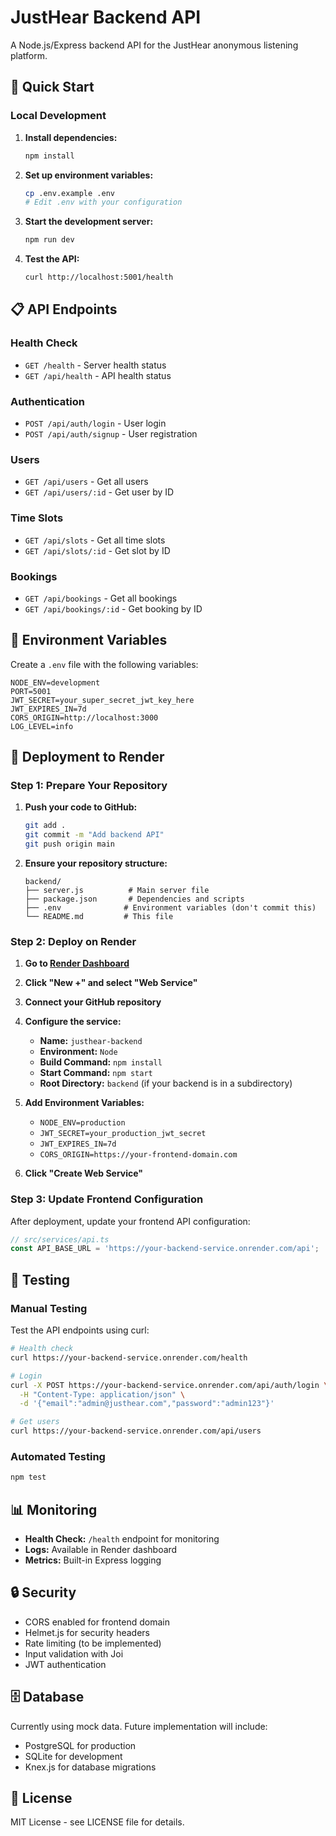 # JustHear Backend API

A Node.js/Express backend API for the JustHear anonymous listening platform.

## 🚀 Quick Start

### Local Development

1. **Install dependencies:**
   ```bash
   npm install
   ```

2. **Set up environment variables:**
   ```bash
   cp .env.example .env
   # Edit .env with your configuration
   ```

3. **Start the development server:**
   ```bash
   npm run dev
   ```

4. **Test the API:**
   ```bash
   curl http://localhost:5001/health
   ```

## 📋 API Endpoints

### Health Check
- `GET /health` - Server health status
- `GET /api/health` - API health status

### Authentication
- `POST /api/auth/login` - User login
- `POST /api/auth/signup` - User registration

### Users
- `GET /api/users` - Get all users
- `GET /api/users/:id` - Get user by ID

### Time Slots
- `GET /api/slots` - Get all time slots
- `GET /api/slots/:id` - Get slot by ID

### Bookings
- `GET /api/bookings` - Get all bookings
- `GET /api/bookings/:id` - Get booking by ID

## 🔧 Environment Variables

Create a `.env` file with the following variables:

```env
NODE_ENV=development
PORT=5001
JWT_SECRET=your_super_secret_jwt_key_here
JWT_EXPIRES_IN=7d
CORS_ORIGIN=http://localhost:3000
LOG_LEVEL=info
```

## 🚀 Deployment to Render

### Step 1: Prepare Your Repository

1. **Push your code to GitHub:**
   ```bash
   git add .
   git commit -m "Add backend API"
   git push origin main
   ```

2. **Ensure your repository structure:**
   ```
   backend/
   ├── server.js          # Main server file
   ├── package.json       # Dependencies and scripts
   ├── .env              # Environment variables (don't commit this)
   └── README.md         # This file
   ```

### Step 2: Deploy on Render

1. **Go to [Render Dashboard](https://dashboard.render.com/)**

2. **Click "New +" and select "Web Service"**

3. **Connect your GitHub repository**

4. **Configure the service:**
   - **Name:** `justhear-backend`
   - **Environment:** `Node`
   - **Build Command:** `npm install`
   - **Start Command:** `npm start`
   - **Root Directory:** `backend` (if your backend is in a subdirectory)

5. **Add Environment Variables:**
   - `NODE_ENV=production`
   - `JWT_SECRET=your_production_jwt_secret`
   - `JWT_EXPIRES_IN=7d`
   - `CORS_ORIGIN=https://your-frontend-domain.com`

6. **Click "Create Web Service"**

### Step 3: Update Frontend Configuration

After deployment, update your frontend API configuration:

```typescript
// src/services/api.ts
const API_BASE_URL = 'https://your-backend-service.onrender.com/api';
```

## 🧪 Testing

### Manual Testing

Test the API endpoints using curl:

```bash
# Health check
curl https://your-backend-service.onrender.com/health

# Login
curl -X POST https://your-backend-service.onrender.com/api/auth/login \
  -H "Content-Type: application/json" \
  -d '{"email":"admin@justhear.com","password":"admin123"}'

# Get users
curl https://your-backend-service.onrender.com/api/users
```

### Automated Testing

```bash
npm test
```

## 📊 Monitoring

- **Health Check:** `/health` endpoint for monitoring
- **Logs:** Available in Render dashboard
- **Metrics:** Built-in Express logging

## 🔒 Security

- CORS enabled for frontend domain
- Helmet.js for security headers
- Rate limiting (to be implemented)
- Input validation with Joi
- JWT authentication

## 🗄️ Database

Currently using mock data. Future implementation will include:
- PostgreSQL for production
- SQLite for development
- Knex.js for database migrations

## 📝 License

MIT License - see LICENSE file for details.
